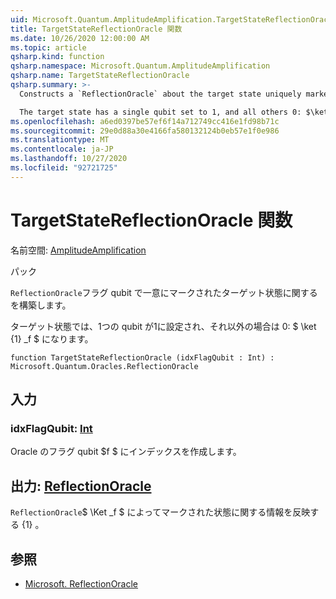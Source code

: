 ```yaml
---
uid: Microsoft.Quantum.AmplitudeAmplification.TargetStateReflectionOracle
title: TargetStateReflectionOracle 関数
ms.date: 10/26/2020 12:00:00 AM
ms.topic: article
qsharp.kind: function
qsharp.namespace: Microsoft.Quantum.AmplitudeAmplification
qsharp.name: TargetStateReflectionOracle
qsharp.summary: >-
  Constructs a `ReflectionOracle` about the target state uniquely marked by the flag qubit.

  The target state has a single qubit set to 1, and all others 0: $\ket{1}_f$.
ms.openlocfilehash: a6ed0397be57ef6f14a712749cc416e1fd98b71c
ms.sourcegitcommit: 29e0d88a30e4166fa580132124b0eb57e1f0e986
ms.translationtype: MT
ms.contentlocale: ja-JP
ms.lasthandoff: 10/27/2020
ms.locfileid: "92721725"
---
```

# <a name="targetstatereflectionoracle-function"></a>TargetStateReflectionOracle 関数

名前空間: [AmplitudeAmplification](xref:Microsoft.Quantum.AmplitudeAmplification)

パック [](https://nuget.org/packages/)


`ReflectionOracle`フラグ qubit で一意にマークされたターゲット状態に関するを構築します。

ターゲット状態では、1つの qubit が1に設定され、それ以外の場合は 0: $ \ket {1} _f $ になります。

```qsharp
function TargetStateReflectionOracle (idxFlagQubit : Int) : Microsoft.Quantum.Oracles.ReflectionOracle
```


## <a name="input"></a>入力

### <a name="idxflagqubit--int"></a>idxFlagQubit: [Int](xref:microsoft.quantum.lang-ref.int)

Oracle のフラグ qubit $f $ にインデックスを作成します。



## <a name="output--reflectionoracle"></a>出力: [ReflectionOracle](xref:Microsoft.Quantum.Oracles.ReflectionOracle)

`ReflectionOracle`$ \Ket _f $ によってマークされた状態に関する情報を反映する {1} 。

## <a name="see-also"></a>参照

- [Microsoft. ReflectionOracle](xref:Microsoft.Quantum.Canon.ReflectionOracle)